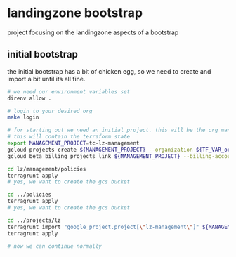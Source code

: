 # landingzone bootstrap

project focusing on the landingzone aspects of a bootstrap

## initial bootstrap

the initial bootstrap has a bit of chicken egg, so we need to create and import a bit until its all fine.

```bash
# we need our environment variables set
direnv allow .

# login to your desired org
make login 

# for starting out we need an initial project. this will be the org management project
# this will contain the terraform state
export MANAGEMENT_PROJECT=tc-lz-management
gcloud projects create ${MANAGEMENT_PROJECT} --organization ${TF_VAR_org_id}
gcloud beta billing projects link ${MANAGEMENT_PROJECT} --billing-account ${TF_VAR_billing_account}

cd lz/management/policies
terragrunt apply
# yes, we want to create the gcs bucket

cd ../policies
terragrunt apply
# yes, we want to create the gcs bucket

cd ../projects/lz
terragrunt import "google_project.project[\"lz-management\"]" ${MANAGEMENT_PROJECT}
terragrunt apply

# now we can continue normally
```
